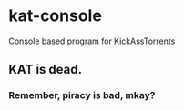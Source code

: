 # kat-console
Console based program for KickAssTorrents

## KAT is dead.

### Remember, piracy is bad, mkay?
